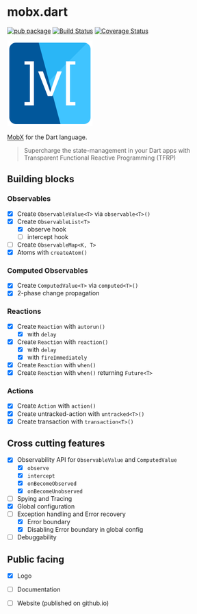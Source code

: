 # mobx.dart

[![pub package](https://img.shields.io/pub/v/mobx.svg)](https://pub.dartlang.org/packages/mobx)
[![Build Status](https://travis-ci.com/mobxjs/mobx.dart.svg?branch=master)](https://travis-ci.com/mobxjs/mobx.dart)
[![Coverage Status](https://img.shields.io/codecov/c/github/mobxjs/mobx.dart/master.svg)](https://codecov.io/gh/mobxjs/mobx.dart)

![](mobx/doc/mobx.png)

[MobX](https://github.com/mobxjs/mobx) for the Dart language.

> Supercharge the state-management in your Dart apps with Transparent Functional Reactive Programming (TFRP)

## Building blocks

### Observables

- [x] Create `ObservableValue<T>` via `observable<T>()`
- [x] Create `ObservableList<T>`
  - [x] observe hook
  - [ ] intercept hook
- [ ] Create `ObservableMap<K, T>`
- [x] Atoms with `createAtom()`

### Computed Observables

- [x] Create `ComputedValue<T>` via `computed<T>()`
- [x] 2-phase change propagation

### Reactions

- [x] Create `Reaction` with `autorun()`
  - [x] with `delay`
- [x] Create `Reaction` with `reaction()`
  - [x] with `delay`
  - [x] with `fireImmediately`
- [x] Create `Reaction` with `when()`
- [x] Create `Reaction` with `when()` returning `Future<T>`

### Actions

- [x] Create `Action` with `action()`
- [x] Create untracked-action with `untracked<T>()`
- [x] Create transaction with `transaction<T>()`

## Cross cutting features

- [x] Observability API for `ObservableValue` and `ComputedValue`
  - [x] `observe`
  - [x] `intercept`
  - [x] `onBecomeObserved`
  - [x] `onBecomeUnobserved`
- [ ] Spying and Tracing
- [x] Global configuration
- [ ] Exception handling and Error recovery
  - [x] Error boundary
  - [x] Disabling Error boundary in global config
- [ ] Debuggability

## Public facing

- [x] Logo
- [ ] Documentation
- [ ] Website (published on github.io)

